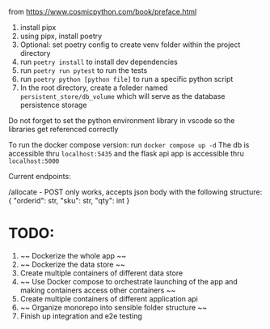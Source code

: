 from https://www.cosmicpython.com/book/preface.html

1. install pipx
2. using pipx, install poetry
3. Optional: set poetry config to create venv folder within the project directory
4. run `poetry install` to install dev dependencies
5. run `poetry run pytest` to run the tests
6. run `poetry python [python file]` to run a specific python script
7. In the root directory, create a foleder named `persistent_store/db_volume` which will serve as the database persistence storage

Do not forget to set the python environment library in vscode so the libraries get referenced correctly

To run the docker compose version:
run `docker compose up -d`
The db is accessible thru `localhost:5435` and the flask api app is accessible thru `localhost:5000`

Current endpoints:

/allocate - POST only works, accepts json body with the following structure:
{
    "orderid": str,
    "sku": str,
    "qty": int
}

# TODO:
1. ~~ Dockerize the whole app ~~
2. ~~ Dockerize the data store ~~
3. Create multiple containers of different data store
4. ~~ Use Docker compose to orchestrate launching of the app and making containers access other containers ~~
5. Create multiple containers of different application api
6. ~~ Organize monorepo into sensible folder structure ~~
7. Finish up integration and e2e testing
